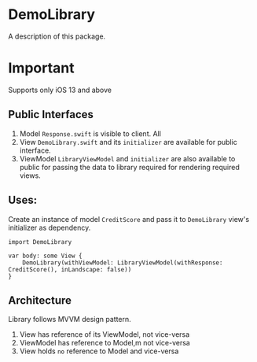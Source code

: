 # DemoLibrary

A description of this package.

# Important
Supports only iOS 13 and above

## Public Interfaces
1. Model `Response.swift` is visible to client. All 
2. View `DemoLibrary.swift` and its `initializer` are available for public interface.
3. ViewModel `LibraryViewModel` and `initializer` are also available to public for passing the data to library required for rendering required views.

## Uses:

Create an instance of model `CreditScore`  and pass it to `DemoLibrary` view's initializer as dependency.
```
import DemoLibrary

var body: some View {
    DemoLibrary(withViewModel: LibraryViewModel(withResponse: CreditScore(), inLandscape: false))
}
```

## Architecture
Library follows MVVM design pattern.
1. View has reference of its ViewModel, not vice-versa
2. ViewModel has reference to Model,m not vice-versa
3. View holds `no` reference to Model and vice-versa


